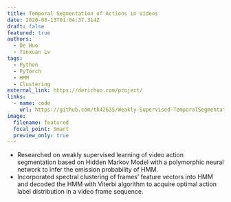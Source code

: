 ```yaml
---
title: Temporal Segmentation of Actions in Videos
date: 2020-08-13T01:04:37.314Z
draft: false
featured: true
authors:
  - De Huo
  - Yanxuan Lv
tags:
  - Python
  - PyTorch
  - HMM
  - Clustering
external_link: https://derichuo.com/project/
links:
  - name: code
    url: https://github.com/tk42635/Weakly-Supervised-TemporalSegmentationn
image:
  filename: featured
  focal_point: Smart
  preview_only: true
---
```

* Researched on weakly supervised learning of video action segmentation based on Hidden Markov Model with a polymorphic neural network to infer the emission probability of HMM.
* Incorporated spectral clustering of frames’ feature vectors into HMM and decoded the HMM with Viterbi algorithm to acquire optimal action label distribution in a video frame sequence.